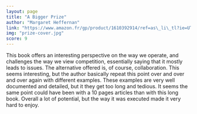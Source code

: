 ```yaml
---
layout: page
title: "A Bigger Prize"
author: "Margaret Heffernan"
link: "https://www.amazon.fr/gp/product/1610392914/ref=as\_li\_tl?ie=UTF8&camp=1642&creative=6746&creativeASIN=1610392914&linkCode=as2&tag=mg092-21"
img: "prize-cover.jpg"
score: 9
---
```


This book offers an interesting perspective on the way we operate, and challenges the way we view competition, essentially saying that it mostly leads to issues. The alternative offered is, of course, collaboration. This seems interesting, but the author basically repeat this point over and over and over again with different examples. These examples are very well documented and detailed, but it they get too long and tedious. It seems the same point could have been with a 10 pages articles than with this long book. Overall a lot of potential, but the way it was executed made it very hard to enjoy.